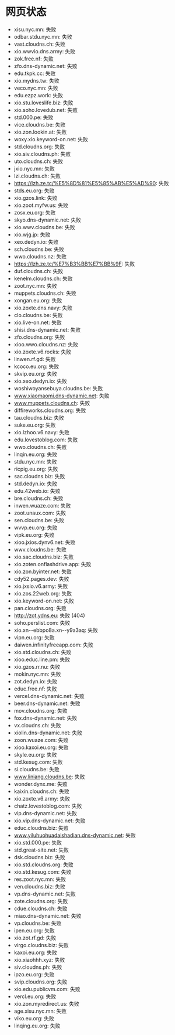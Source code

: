 # 网页状态
- xisu.nyc.mn: 失败
- odbar.stdu.nyc.mn: 失败
- vast.cloudns.ch: 失败
- xio.wwvio.dns.army: 失败
- zok.free.nf: 失败
- zfo.dns-dynamic.net: 失败
- edu.tkpk.cc: 失败
- xio.mydns.tw: 失败
- veco.nyc.mn: 失败
- edu.ezpz.work: 失败
- xio.stu.loveslife.biz: 失败
- xio.soho.lovedub.net: 失败
- std.000.pe: 失败
- vice.cloudns.be: 失败
- xio.zon.lookin.at: 失败
- woxy.xio.keyword-on.net: 失败
- std.cloudns.org: 失败
- xio.siv.cloudns.ph: 失败
- uto.cloudns.ch: 失败
- jxio.nyc.mn: 失败
- lzi.cloudns.ch: 失败
- https://lzh.ze.tc/%E5%8D%81%E5%85%AB%E5%AD%90: 失败
- stds.eu.org: 失败
- xio.gzos.link: 失败
- xio.zoot.myfw.us: 失败
- zosx.eu.org: 失败
- skyo.dns-dynamic.net: 失败
- xio.wwv.cloudns.be: 失败
- xio.wjg.jp: 失败
- xeo.dedyn.io: 失败
- sch.cloudns.be: 失败
- wwo.cloudns.nz: 失败
- https://lzh.ze.tc/%E7%B3%BB%E7%BB%9F: 失败
- duf.cloudns.ch: 失败
- kenelm.cloudns.ch: 失败
- zoot.nyc.mn: 失败
- muppets.cloudns.ch: 失败
- xongan.eu.org: 失败
- xio.zoxte.dns.navy: 失败
- clo.cloudns.be: 失败
- xio.live-on.net: 失败
- shisi.dns-dynamic.net: 失败
- zfo.cloudns.org: 失败
- xioo.wwo.cloudns.nz: 失败
- xio.zoxte.v6.rocks: 失败
- linwen.rf.gd: 失败
- kcoco.eu.org: 失败
- skvip.eu.org: 失败
- xio.xeo.dedyn.io: 失败
- woshiwoyansebuya.cloudns.be: 失败
- www.xiaomaomi.dns-dynamic.net: 失败
- www.muppets.cloudns.ch: 失败
- diffireworks.cloudns.org: 失败
- tau.cloudns.biz: 失败
- suke.eu.org: 失败
- xio.lzhoo.v6.navy: 失败
- edu.lovestoblog.com: 失败
- wwo.cloudns.ch: 失败
- linqin.eu.org: 失败
- stdu.nyc.mn: 失败
- ricpig.eu.org: 失败
- sac.cloudns.biz: 失败
- std.dedyn.io: 失败
- edu.42web.io: 失败
- bre.cloudns.ch: 失败
- inwen.wuaze.com: 失败
- zoot.unaux.com: 失败
- sen.cloudns.be: 失败
- wvvp.eu.org: 失败
- vipk.eu.org: 失败
- xioo.jxios.dynv6.net: 失败
- wwv.cloudns.be: 失败
- xio.sac.cloudns.biz: 失败
- xio.zoten.onflashdrive.app: 失败
- xio.zon.byinter.net: 失败
- cdy52.pages.dev: 失败
- xio.jxsio.v6.army: 失败
- xio.zos.22web.org: 失败
- xio.keyword-on.net: 失败
- pan.cloudns.org: 失败
- http://zot.ydns.eu: 失败 (404)
- soho.perslist.com: 失败
- xio.xn--ebbpo8a.xn--y9a3aq: 失败
- vipn.eu.org: 失败
- daiwen.infinityfreeapp.com: 失败
- xio.std.cloudns.ch: 失败
- xioo.educ.line.pm: 失败
- xio.gzos.rr.nu: 失败
- mokin.nyc.mn: 失败
- zot.dedyn.io: 失败
- educ.free.nf: 失败
- vercel.dns-dynamic.net: 失败
- beer.dns-dynamic.net: 失败
- mov.cloudns.org: 失败
- fox.dns-dynamic.net: 失败
- vx.cloudns.ch: 失败
- xiolin.dns-dynamic.net: 失败
- zoon.wuaze.com: 失败
- xioo.kaxoi.eu.org: 失败
- skyle.eu.org: 失败
- std.kesug.com: 失败
- si.cloudns.be: 失败
- www.liniang.cloudns.be: 失败
- wonder.dynx.me: 失败
- kaixin.cloudns.ch: 失败
- xio.zoxte.v6.army: 失败
- chatz.lovestoblog.com: 失败
- vip.dns-dynamic.net: 失败
- xio.vip.dns-dynamic.net: 失败
- educ.cloudns.biz: 失败
- www.yiluhuohuadaishadian.dns-dynamic.net: 失败
- xio.std.000.pe: 失败
- std.great-site.net: 失败
- dsk.cloudns.biz: 失败
- xio.std.cloudns.org: 失败
- xio.std.kesug.com: 失败
- res.zoot.nyc.mn: 失败
- ven.cloudns.biz: 失败
- vp.dns-dynamic.net: 失败
- zote.cloudns.org: 失败
- cdue.cloudns.ch: 失败
- miao.dns-dynamic.net: 失败
- vp.cloudns.be: 失败
- ipen.eu.org: 失败
- xio.zot.rf.gd: 失败
- virgo.cloudns.biz: 失败
- kaxoi.eu.org: 失败
- xio.xiaohhh.xyz: 失败
- siv.cloudns.ph: 失败
- ipzo.eu.org: 失败
- svip.cloudns.org: 失败
- xio.edu.publicvm.com: 失败
- vercl.eu.org: 失败
- xio.zon.myredirect.us: 失败
- age.xisu.nyc.mn: 失败
- viko.eu.org: 失败
- linqing.eu.org: 失败
